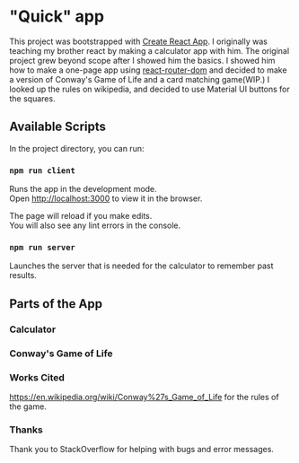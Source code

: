 # "Quick" app

This project was bootstrapped with [Create React App](https://github.com/facebook/create-react-app). I originally was teaching my brother react by making a calculator app with him. The original project grew beyond scope after I showed him the basics. I showed him how to make a one-page app using [react-router-dom](https://reactrouter.com/web/guides/quick-start) and decided to make a version of Conway's Game of Life and a card matching game(WIP.) I looked up the rules on wikipedia, and decided to use Material UI buttons for the squares.

## Available Scripts

In the project directory, you can run:

### `npm run client`

Runs the app in the development mode.\
Open [http://localhost:3000](http://localhost:3000) to view it in the browser.

The page will reload if you make edits.\
You will also see any lint errors in the console.

### `npm run server`

Launches the server that is needed for the calculator to remember past results.


## Parts of the App

### Calculator

### Conway's Game of Life



### Works Cited

https://en.wikipedia.org/wiki/Conway%27s_Game_of_Life for the rules of the game.



### Thanks

Thank you to StackOverflow for helping with bugs and error messages.